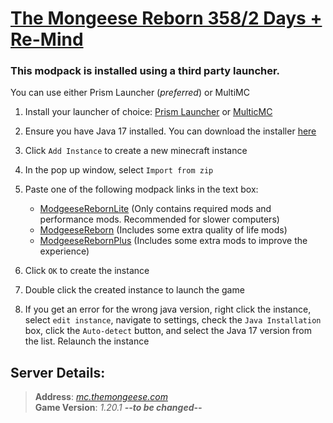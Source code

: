 # [The Mongeese Reborn 358/2 Days + Re-Mind](https://github.com/SolDroid/Mongeese-Reborn-358-2-Days-Re-Mind)
### This modpack is installed using a third party launcher. 
You can use either  Prism Launcher (*preferred*) or MultiMC

1. Install your launcher of choice: [Prism Launcher](https://prismlauncher.org/download) or [MulticMC](https://multimc.org/#Download)

2. Ensure you have Java 17 installed. You can download the installer [here](https://download.oracle.com/java/17/latest/jdk-17_windows-x64_bin.exe)

3. Click `Add Instance` to create a new minecraft instance
4. In the pop up window, select `Import from zip`
5. Paste one of the following modpack links in the text box:
    - [ModgeeseRebornLite](https://github.com/WizTheRad/MongeeseReborn/releases/latest/download/MongeeseRebornLite.zip) (Only contains required mods and performance mods. Recommended for slower computers)
    - [ModgeeseReborn](https://github.com/WizTheRad/MongeeseReborn/releases/latest/download/MongeeseReborn.zip) (Includes some extra quality of life mods)
    - [ModgeeseRebornPlus](https://github.com/WizTheRad/MongeeseReborn/releases/latest/download/MongeeseRebornPlus.zip) (Includes some extra mods to improve the experience) 
6. Click `OK` to create the instance
7. Double click the created instance to launch the game
8. If you get an error for the wrong java version, right click the instance, select `edit instance`, navigate to settings, check the `Java Installation` box, click the `Auto-detect` button, and select the Java 17 version from the list. Relaunch the instance

## Server Details:
>**Address**: *[mc.themongeese.com](https://mc.themongeese.com)*\
**Game Version**: *1.20.1* ***--to be changed--***